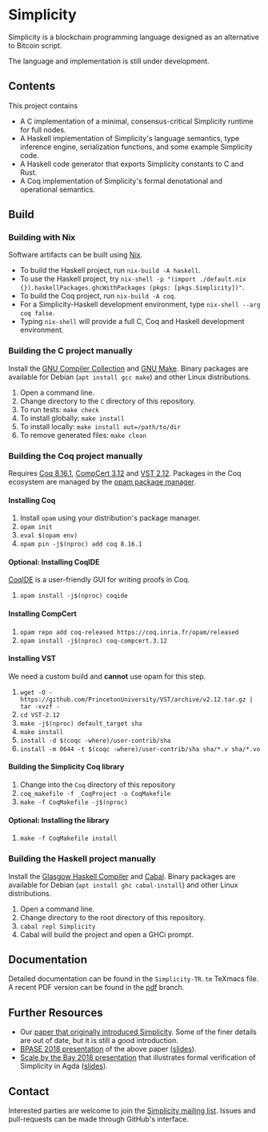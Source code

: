 # Simplicity

Simplicity is a blockchain programming language designed as an alternative to Bitcoin script.

The language and implementation is still under development.

## Contents

This project contains

* A C implementation of a minimal, consensus-critical Simplicity runtime for full nodes.
* A Haskell implementation of Simplicity's language semantics, type inference engine, serialization functions, and some example Simplicity code.
* A Haskell code generator that exports Simplicity constants to C and Rust.
* A Coq implementation of Simplicity's formal denotational and operational semantics.

## Build

### Building with Nix

Software artifacts can be built using [Nix](https://nixos.org/nix/).

* To build the Haskell project, run `nix-build -A haskell`.
* To use the Haskell project, try `nix-shell -p "(import ./default.nix {}).haskellPackages.ghcWithPackages (pkgs: [pkgs.Simplicity])"`.
* To build the Coq project, run `nix-build -A coq`.
* For a Simplicity-Haskell development environment, type `nix-shell --arg coq false`.
* Typing `nix-shell` will provide a full C, Coq and Haskell development environment.

### Building the C project manually

Install the [GNU Compiler Collection](https://gcc.gnu.org/) and [GNU Make](https://www.gnu.org/software/make/).
Binary packages are available for Debian (`apt install gcc make`) and other Linux distributions.

1. Open a command line.
1. Change directory to the `C` directory of this repository.
1. To run tests: `make check`
1. To install globally: `make install`
1. To install locally: `make install out=/path/to/dir`
1. To remove generated files: `make clean`

### Building the Coq project manually

Requires [Coq 8.16.1](https://coq.inria.fr/),
[CompCert 3.12](http://compcert.inria.fr/)
and [VST 2.12](https://vst.cs.princeton.edu/).
Packages in the Coq ecosystem are managed by the [opam package manager](https://opam.ocaml.org/).

#### Installing Coq

1. Install `opam` using your distribution's package manager.
1. `opam init`
1. `eval $(opam env)`
1. `opam pin -j$(nproc) add coq 8.16.1`

#### Optional: Installing CoqIDE

[CoqIDE](https://coq.inria.fr/refman/practical-tools/coqide.html) is a user-friendly GUI for writing proofs in Coq.

1. `opam install -j$(nproc) coqide`

#### Installing CompCert

1. `opam repo add coq-released https://coq.inria.fr/opam/released`
1. `opam install -j$(nproc) coq-compcert.3.12`

#### Installing VST

We need a custom build and **cannot** use opam for this step.

1. `wget -O - https://github.com/PrincetonUniversity/VST/archive/v2.12.tar.gz | tar -xvzf -`
1. `cd VST-2.12`
1. `make -j$(nproc) default_target sha`
1. `make install`
1. `install -d $(coqc -where)/user-contrib/sha`
1. `install -m 0644 -t $(coqc -where)/user-contrib/sha sha/*.v sha/*.vo`

#### Building the Simplicity Coq library

1. Change into the `Coq` directory of this repository
1. `coq_makefile -f _CoqProject -o CoqMakefile`
1. `make -f CoqMakefile -j$(nproc)`

#### Optional: Installing the library

1. `make -f CoqMakefile install`

### Building the Haskell project manually

Install the [Glasgow Haskell Compiler](https://www.haskell.org/ghc/) and [Cabal](https://www.haskell.org/cabal/).
Binary packages are available for Debian (`apt install ghc cabal-install`) and other Linux distributions.

1. Open a command line.
1. Change directory to the root directory of this repository.
1. `cabal repl Simplicity`
1. Cabal will build the project and open a GHCi prompt.
    
## Documentation

Detailed documentation can be found in the `Simplicity-TR.tm` TeXmacs file.
A recent PDF version can be found in the [pdf](https://github.com/ElementsProject/simplicity/blob/pdf/Simplicity-TR.pdf) branch.

## Further Resources

* Our [paper that originally introduced Simplicity](https://arxiv.org/abs/1711.03028).  Some of the finer details are out of date, but it is still a good introduction.
* [BPASE 2018 presentation](https://youtu.be/VOeUq3oR2fk) of the above paper ([slides](https://cyber.stanford.edu/sites/g/files/sbiybj9936/f/slides-bpase-2018.pdf)).
* [Scale by the Bay 2018 presentation](https://youtu.be/M4XnDrRIKx8) that illustrates formal verification of Simplicity in Agda ([slides](https://lists.ozlabs.org/pipermail/simplicity/2018/000011.html)).

## Contact

Interested parties are welcome to join the [Simplicity mailing list](https://lists.ozlabs.org/listinfo/simplicity).
Issues and pull-requests can be made through GitHub's interface.
